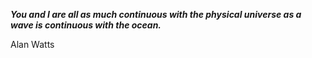 _**You and I are all as much continuous with the physical universe as a wave is continuous with the ocean.**_

Alan Watts